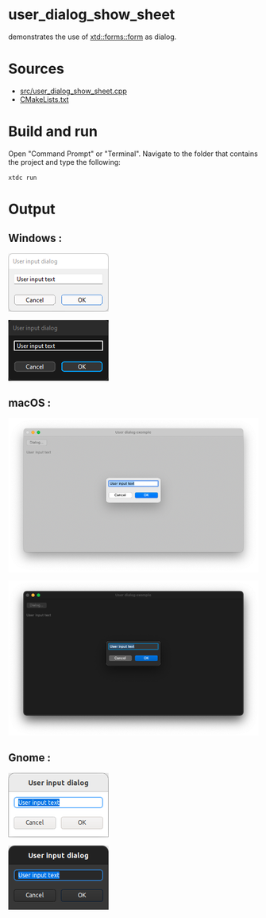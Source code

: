 # user_dialog_show_sheet

demonstrates the use of [xtd::forms::form](https://codedocs.xyz/gammasoft71/xtd/classxtd_1_1forms_1_1form.html) as dialog.

# Sources

* [src/user_dialog_show_sheet.cpp](src/user_dialog_show_sheet.cpp)
* [CMakeLists.txt](CMakeLists.txt)

# Build and run

Open "Command Prompt" or "Terminal". Navigate to the folder that contains the project and type the following:

```shell
xtdc run
```

# Output

## Windows :

![Screenshot](../../../../docs/pictures/examples/user_dialog_show_sheet_w.png)

![Screenshot](../../../../docs/pictures/examples/user_dialog_show_sheet_wd.png)

## macOS :

![Screenshot](../../../../docs/pictures/examples/user_dialog_show_sheet_m.png)

![Screenshot](../../../../docs/pictures/examples/user_dialog_show_sheet_md.png)

## Gnome :

![Screenshot](../../../../docs/pictures/examples/user_dialog_show_sheet_g.png)

![Screenshot](../../../../docs/pictures/examples/user_dialog_show_sheet_gd.png)
